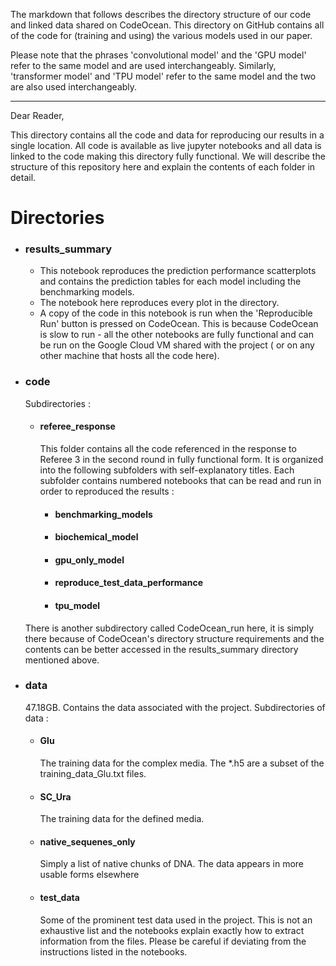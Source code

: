 The markdown that follows describes the directory structure of our code and linked data shared on CodeOcean. This directory on GitHub contains all of the code for (training and using) the various models used in our paper.

Please note that the phrases 'convolutional model' and the 'GPU model' refer to the same model and are used interchangeably. Similarly, 'transformer model' and 'TPU model' refer to the same model and the two are also used interchangeably. 


---
Dear Reader,

This directory contains all the code and data for reproducing our results in a single location. All code is available as live jupyter notebooks and all data is linked to the code making this directory fully functional. We will describe the structure of this repository here and explain the contents of each folder in detail.

<h1> Directories</h1>

<ul>
  <li> <h3>results_summary</h3>
    <ul>
      <li> This notebook reproduces the prediction performance scatterplots and contains the prediction tables for each model including the benchmarking models.
      <li> The notebook here reproduces every plot in the directory.
      <li> A copy of the code in this notebook is run when the 'Reproducible Run' button is pressed on CodeOcean. This is because CodeOcean is slow to run - all the other notebooks are fully functional and can be run on the Google Cloud VM shared with the project ( or on any other machine that hosts all the code here). 
    </ul>


  <li> <h3>code</h3> 
        Subdirectories : 
        <ul>
      <li> <h4>referee_response</h4>
            This folder contains all the code referenced in the response to Referee 3 in the second round in fully functional form. It is organized into the following subfolders with self-explanatory titles. Each subfolder contains numbered notebooks that can be read and run in order to reproduced the results  :
      <ul>
      <li> <h4>benchmarking_models</h4>
      <li> <h4>biochemical_model</h4>
      <li> <h4>gpu_only_model</h4>
      <li> <h4>reproduce_test_data_performance</h4>
      <li> <h4>tpu_model</h4>
    </ul>
    </ul>
There is another subdirectory called CodeOcean_run here, it is simply there because of CodeOcean's directory structure requirements and the contents can be better accessed in the results_summary directory mentioned above.


  <li> <h3>data </h3>
        47.18GB. Contains the data associated with the project. Subdirectories of data :
    <ul>
      <li> <h4>Glu </h4>
              The training data for the complex media. The *.h5 are a subset of the training_data_Glu.txt files.
      <li> <h4>SC_Ura</h4>
              The training data for the defined media.
      <li> <h4>native_sequenes_only</h4>
              Simply a list of native chunks of DNA. The data appears in more usable forms elsewhere
      <li> <h4>test_data</h4>
              Some of the prominent test data used in the project. This is not an exhaustive list and the notebooks explain exactly how to extract information from the files. Please be careful if deviating from the instructions listed in the notebooks.
    </ul>


 </ul>
